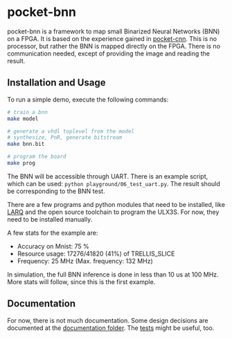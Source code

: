 # pocket-bnn

pocket-bnn is a framework to map small Binarized Neural Networks (BNN) on a FPGA. It is based on the experience gained in [pocket-cnn](https://github.com/marph91/pocket-cnn). This is no processor, but rather the BNN is mapped directly on the FPGA. There is no communication needed, except of providing the image and reading the result.

## Installation and Usage

To run a simple demo, execute the following commands:

```bash
# train a bnn
make model

# generate a vhdl toplevel from the model
# synthesize, PnR, generate bitstream
make bnn.bit

# program the board
make prog
```

The BNN will be accessible through UART. There is an example script, which can be used: `python playground/06_test_uart.py`. The result should be corresponding to the BNN test.

There are a few programs and python modules that need to be installed, like [LARQ](https://github.com/larq/larq) and the open source toolchain to program the ULX3S. For now, they need to be installed manually.

A few stats for the example are:

- Accuracy on Mnist: 75 %
- Resource usage: 17276/41820 (41%) of TRELLIS_SLICE
- Frequency: 25 MHz (Max. frequency: 132 MHz)

In simulation, the full BNN inference is done in less than 10 us at 100 MHz. More stats will follow, since this is the first example.

## Documentation

For now, there is not much documentation. Some design decisions are documented at the [documentation folder](https://github.com/marph91/pocket-bnn/tree/master/doc). The [tests](https://github.com/marph91/pocket-bnn/tree/master/sim) might be useful, too.
